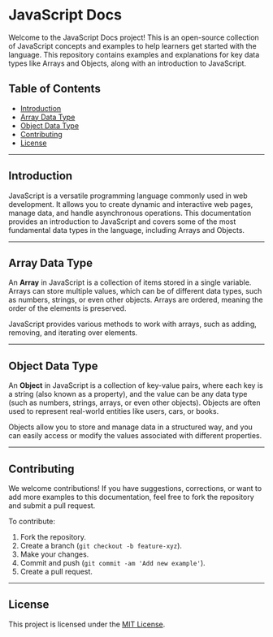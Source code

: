 # JavaScript Docs

Welcome to the JavaScript Docs project! This is an open-source collection of JavaScript concepts and examples to help learners get started with the language. This repository contains examples and explanations for key data types like Arrays and Objects, along with an introduction to JavaScript.

## Table of Contents

- [Introduction](introduction.js)
- [Array Data Type](blob/main/array.js)
- [Object Data Type](blob/main/object.js)
- [Contributing]()
- [License](#license)

---

## Introduction

JavaScript is a versatile programming language commonly used in web development. It allows you to create dynamic and interactive web pages, manage data, and handle asynchronous operations. This documentation provides an introduction to JavaScript and covers some of the most fundamental data types in the language, including Arrays and Objects.

---

## Array Data Type

An **Array** in JavaScript is a collection of items stored in a single variable. Arrays can store multiple values, which can be of different data types, such as numbers, strings, or even other objects. Arrays are ordered, meaning the order of the elements is preserved.

JavaScript provides various methods to work with arrays, such as adding, removing, and iterating over elements.

---

## Object Data Type

An **Object** in JavaScript is a collection of key-value pairs, where each key is a string (also known as a property), and the value can be any data type (such as numbers, strings, arrays, or even other objects). Objects are often used to represent real-world entities like users, cars, or books.

Objects allow you to store and manage data in a structured way, and you can easily access or modify the values associated with different properties.

---

## Contributing

We welcome contributions! If you have suggestions, corrections, or want to add more examples to this documentation, feel free to fork the repository and submit a pull request. 

To contribute:
1. Fork the repository.
2. Create a branch (`git checkout -b feature-xyz`).
3. Make your changes.
4. Commit and push (`git commit -am 'Add new example'`).
5. Create a pull request.

---

## License

This project is licensed under the [MIT License](LICENSE).
